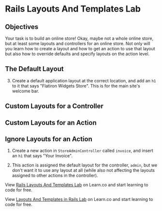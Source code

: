 # Rails Layouts And Templates Lab

## Objectives

Your task is to build an online store! Okay, maybe not a whole online store, but
at least some layouts and controllers for an online store. Not only will you
learn how to create a layout and how to get an action to use that layout but
also how to override defaults and specify layouts on the action level.

## The Default Layout

<!-- 1. Make a new controller called `StaticController`. -->
<!-- 
2. Create a home view with an `h2` that says "Welcome to Flatiron Widgets" and a
   new action in `StaticController` called `home`. -->

3. Create a default application layout at the correct location, and add an `h1`
   to it that says "Flatiron Widgets Store". This is for the main site's welcome
   bar.

## Custom Layouts for a Controller

<!-- 1. Create a new controller called `StoreAdminController`. -->

<!-- 2. We want this controller to use a new layout called `admin`. This layout
   should have an `h1` that says "Flatiron Widgets: Admin". -->

<!-- 3. Create a home view layout for `StoreAdminController` with an `h2` that says
   "Welcome Flatiron Admin". -->
<!-- 
4. Get your newly created action to use the `admin` template. -->

## Custom Layouts for an Action

<!-- 1. Create a new view for `StoreAdminController` called `orders` with an `h2` that
   says "Welcome to Flatiron Open Orders". Also add an `ol` with a few `li`
   elements containing fake orders. -->
<!-- 
2. Now you should create a new layout called `order_administration` and add an
   `h1` that says "Flatiron Widgets: Open Orders". -->

<!-- 3. At this point, the `store_admin#orders` action will use the `admin` layout
   you defined earlier, but we need it to use the new `order_administration`
   layout. The trick is we want only the `store_admin#orders` action to use the
   `order_administration` layout, and we want to keep the `admin` layout as the
   default for the other actions in `StoreAdminController`. -->

## Ignore Layouts for an Action

1. Create a new action in `StoreAdminController` called `invoice`, and insert an
   `h1` that says "Your Invoice".

2. This action is assigned the default layout for the controller, `admin`, but
   we don't want it to use any layout at all (while also not affecting the layouts
   assigned to other actions in the controller).

<p data-visibility='hidden'>View <a href='https://learn.co/lessons/rails-layouts-and-templates-lab' title='Rails Layouts And Templates Lab'>Rails Layouts And Templates Lab</a> on Learn.co and start learning to code for free.</p>

<p class='util--hide'>View <a href='https://learn.co/lessons/rails-layouts-and-templates-lab'>Layouts And Templates in Rails Lab</a> on Learn.co and start learning to code for free.</p>
